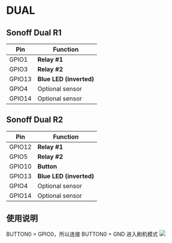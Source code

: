 # DUAL

## Sonoff Dual R1

| Pin      | Function                |
| -------- | ----------------------- |
| GPIO1  | **Relay #1**            |
| GPIO3  | **Relay #2**            |
| GPIO13 | **Blue LED (inverted)** |
| GPIO4  | Optional sensor         |
| GPIO14 | Optional sensor         |

## Sonoff Dual R2

| Pin      | Function                |
| -------- | ----------------------- |
| GPIO12 | **Relay #1**            |
| GPIO5  | **Relay #2**            |
| GPIO10 | **Button**              |
| GPIO13 | **Blue LED (inverted)** |
| GPIO4  | Optional sensor         |
| GPIO14 | Optional sensor         |


## 使用说明
BUTTON0 = GPIO0，所以连接 BUTTON0 + GND 进入刷机模式
![](http://pic.airijia.com/doc/20190109091623.png)